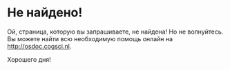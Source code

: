 # Не найдено!

Ой, страница, которую вы запрашиваете, не найдена! Но не волнуйтесь. Вы можете найти всю необходимую помощь онлайн на <http://osdoc.cogsci.nl>.

Хорошего дня!